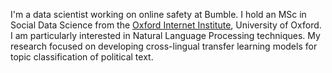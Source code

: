 I'm a data scientist working on online safety at Bumble. I hold an MSc in Social Data Science from the [Oxford Internet Institute](https://www.oii.ox.ac.uk), University of Oxford. I am particularly interested in Natural Language Processing techniques. My research focused on developing cross-lingual transfer learning models for topic classification of political text. 
